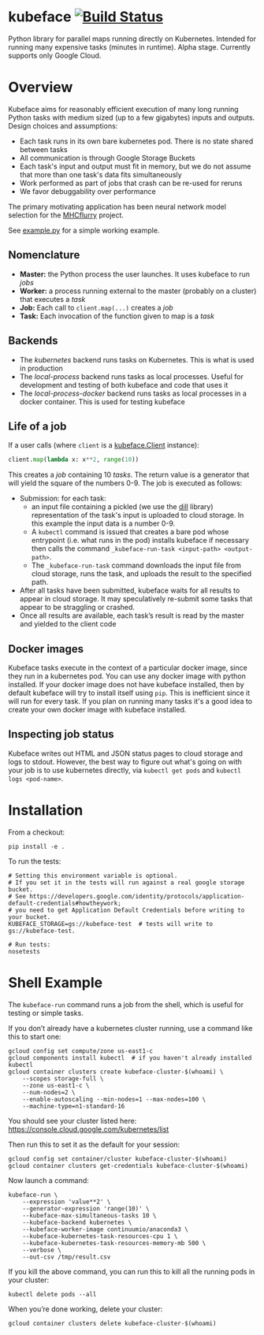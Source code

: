 kubeface
[![Build Status](https://travis-ci.org/hammerlab/kubeface.svg?branch=master)](https://travis-ci.org/hammerlab/kubeface)
========

Python library for parallel maps running directly on Kubernetes. Intended for running many expensive tasks (minutes in runtime). Alpha stage. Currently supports only Google Cloud.

Overview
========

Kubeface aims for reasonably efficient execution of many long running Python tasks with medium sized (up to a few gigabytes) inputs and outputs. Design choices and assumptions:

* Each task runs in its own bare kubernetes pod. There is no state shared between tasks
* All communication is through Google Storage Buckets
* Each task's input and output must fit in memory, but we do not assume that more than one task's data fits simultaneously
* Work performed as part of jobs that crash can be re-used for reruns
* We favor debuggability over performance

The primary motivating application has been neural network model selection for the [MHCflurry](https://github.com/hammerlab/mhcflurry) project.

See [example.py](example.py) for a simple working example.

Nomenclature
-------------

* **Master:** the Python process the user launches. It uses kubeface to run *jobs*
* **Worker:** a process running external to the master (probably on a cluster) that executes a *task*
* **Job:** Each call to `client.map(...)` creates a *job*
* **Task:** Each invocation of the function given to map is a *task*

Backends
-------------

* The *kubernetes* backend runs tasks on Kubernetes. This is what is used in production
* The *local-process* backend runs tasks as local processes. Useful for development and testing of both kubeface and code that uses it
* The *local-process-docker* backend runs tasks as local processes in a docker container. This is used for testing kubeface


Life of a job
-------------

If a user calls (where `client` is a [kubeface.Client](kubeface/client.py) instance):

```py
client.map(lambda x: x**2, range(10))
```

This creates a *job* containing 10 *tasks*. The return value is a generator that will yield the square of the numbers 0-9. The job is executed as follows:

* Submission: for each task:
  * an input file containing a pickled (we use the [dill](https://github.com/uqfoundation/dill) library) representation of the task's input is uploaded to cloud storage. In this example the input data is a number 0-9.
  * A `kubectl` command is issued that creates a bare pod whose entrypoint (i.e. what runs in the pod) installs kubeface if necessary then calls the command `_kubeface-run-task <input-path> <output-path>`.
  * The `_kubeface-run-task` command downloads the input file from cloud storage, runs the task, and uploads the result to the specified path.
* After all tasks have been submitted, kubeface waits for all results to appear in cloud storage. It may speculatively re-submit some tasks that appear to be straggling or crashed.
* Once all results are available, each task’s result is read by the master and yielded to the client code


Docker images
-------------

Kubeface tasks execute in the context of a particular docker image, since they run in a kubernetes pod. You can use any docker image with python installed. If your docker image does not have kubeface installed, then by default kubeface will try to install itself using `pip`. This is inefficient since it will run for every task. If you plan on running many tasks it's a good idea to create your own docker image with kubeface installed.

Inspecting job status
----------------------
Kubeface writes out HTML and JSON status pages to cloud storage and logs to stdout. However, the best way to figure out what's going on with your job is to use kubernetes directly, via `kubectl get pods` and `kubectl logs <pod-name>`.


Installation
============

From a checkout:

    pip install -e .

To run the tests:

    # Setting this environment variable is optional.
    # If you set it in the tests will run against a real google storage bucket.
    # See https://developers.google.com/identity/protocols/application-default-credentials#howtheywork;
    # you need to get Application Default Credentials before writing to your bucket.
    KUBEFACE_STORAGE=gs://kubeface-test  # tests will write to gs://kubeface-test.

    # Run tests:
    nosetests

Shell Example
=============

The `kubeface-run` command runs a job from the shell, which is useful for testing or simple tasks.

If you don’t already have a kubernetes cluster running, use a command like this to start one:

    gcloud config set compute/zone us-east1-c
    gcloud components install kubectl  # if you haven't already installed kubectl
    gcloud container clusters create kubeface-cluster-$(whoami) \
        --scopes storage-full \
        --zone us-east1-c \
        --num-nodes=2 \
        --enable-autoscaling --min-nodes=1 --max-nodes=100 \
        --machine-type=n1-standard-16

You should see your cluster listed here: <https://console.cloud.google.com/kubernetes/list>

Then run this to set it as the default for your session:

    gcloud config set container/cluster kubeface-cluster-$(whoami)
    gcloud container clusters get-credentials kubeface-cluster-$(whoami)

Now launch a command:

    kubeface-run \
        --expression 'value**2' \
        --generator-expression 'range(10)' \
        --kubeface-max-simultaneous-tasks 10 \
        --kubeface-backend kubernetes \
        --kubeface-worker-image continuumio/anaconda3 \
        --kubeface-kubernetes-task-resources-cpu 1 \
        --kubeface-kubernetes-task-resources-memory-mb 500 \
        --verbose \
        --out-csv /tmp/result.csv

If you kill the above command, you can run this to kill all the running pods in your cluster:

    kubectl delete pods --all

When you’re done working, delete your cluster:

    gcloud container clusters delete kubeface-cluster-$(whoami)

